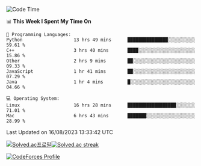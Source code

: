 
<!--START_SECTION:waka-->
![Code Time](http://img.shields.io/badge/Code%20Time-2%2C923%20hrs%2055%20mins-blue)

📊 **This Week I Spent My Time On** 

```text
💬 Programming Languages: 
Python                   13 hrs 49 mins      ███████████████░░░░░░░░░░   59.61 % 
C++                      3 hrs 40 mins       ████░░░░░░░░░░░░░░░░░░░░░   15.86 % 
Other                    2 hrs 9 mins        ██░░░░░░░░░░░░░░░░░░░░░░░   09.33 % 
JavaScript               1 hr 41 mins        ██░░░░░░░░░░░░░░░░░░░░░░░   07.29 % 
Java                     1 hr 4 mins         █░░░░░░░░░░░░░░░░░░░░░░░░   04.66 % 

💻 Operating System: 
Linux                    16 hrs 28 mins      ██████████████████░░░░░░░   71.01 % 
Mac                      6 hrs 43 mins       ███████░░░░░░░░░░░░░░░░░░   28.99 % 
```


 Last Updated on 16/08/2023 13:33:42 UTC
<!--END_SECTION:waka-->


[![Solved.ac프로필](http://mazassumnida.wtf/api/generate_badge?boj=hckim96)](https://solved.ac/hckim96)[![Solved.ac streak](http://mazandi.herokuapp.com/api?handle=hckim96&theme=dark)](https://solved.ac/hckim96)


[![CodeForces Profile](https://cf.leed.at?id=hckim96)](https://codeforces.com/profile/hckim96)

